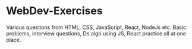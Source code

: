 # WebDev-Exercises
 Various questions from HTML, CSS, JavaScript, React, NodeJs etc.  Basic problems,  interview questions, Ds algo using JS, React practice all at one place.
